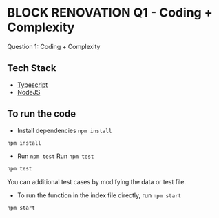 # BLOCK RENOVATION Q1 - Coding + Complexity

Question 1: Coding + Complexity

## Tech Stack

- [Typescript](https://www.typescriptlang.org/)
- [NodeJS](https://nodejs.org/en/)

## To run the code

- Install dependencies `npm install`

```bash
npm install
```

- Run `npm test`
  Run `npm test`

```bash
npm test
```

You can additional test cases by modifying the data or test file.

- To run the function in the index file directly, run `npm start`

```bash
npm start
```
